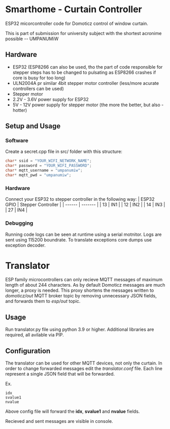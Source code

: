 # Smarthome - Curtain Controller
ESP32 micorcontroller code for Domoticz control of window curtain.

This is part of submission for university subject with the shortest acronime possible -- UMPANUMiW

## Hardware 
* ESP32 (ESP8266 can also be used, tho the part of code responsible for stepper steps has to be changed to pulsating as ESP8266 crashes if core is busy for too long)
* ULN2004A pr similar 4bit stepper motor controller (less/more acurate controllers can be used)
* Stepper motor
* 2.2V - 3.6V power supply for ESP32
* 5V - 12V power supply for stepper motor (the more the better, but also - hotter)

## Setup and Usage
### Software
Create a secret.cpp file in src/ folder with this structure:
```cpp
char* ssid = "YOUR_WIFI_NETWORK_NAME";
char* password = "YOUR_WIFI_PASSWORD";
char* mqtt_username = "umpanumiw";
char* mqtt_pwd = "umpanumiw";
```

### Hardware
Connect your ESP32 to stepper controller in the following way:
| ESP32 GPIO    | Stepper Controller |
| ------ | ------- |
| 13    | IN1 |
| 12    | IN2 |
| 14    | IN3 |
| 27    | IN4 |

### Debugging
Running code logs can be seen at runtime using a serial motnitor. Logs are sent using 115200 boundrate. To translate exceptions core dumps use exception decoder.

# Translator
ESP family microcontrollers can only recieve MQTT messages of maximum length of about 244 characters. As by default Domoticz messages are much longer, a proxy is needed. This proxy shortens the messages written to *domoticz/out* MQTT broker topic by removing unnecessary JSON fields, and forwards them to *esp/out* topic.

## Usage
Run translator.py file using python 3.9 or higher. Additional libraries are required, all avilable via PIP.

## Configuration
The translator can be used for other MQTT devices, not only the curtain. In order to change forwarded messages edit the *translator.conf* file. Each line represent a single JSON field that will be forwarded.

Ex.

```
idx
svalue1
nvalue
```

Above config file will forward the **idx**, **svalue1** and **nvalue** fields.

Recieved and sent messages are visible in console.